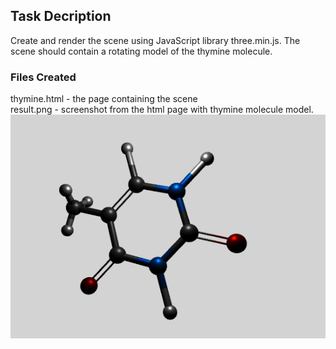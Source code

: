 ## Task Decription

Create and render the scene using JavaScript library three.min.js. The scene should contain a rotating model of the thymine molecule.

### Files Created

thymine.html - the page containing the scene<br>
result.png - screenshot from the html page with thymine molecule model.
![Initial form](https://github.com/alex-krasnova/university_work/blob/main/javascript_three.js/thymine/result.png)
